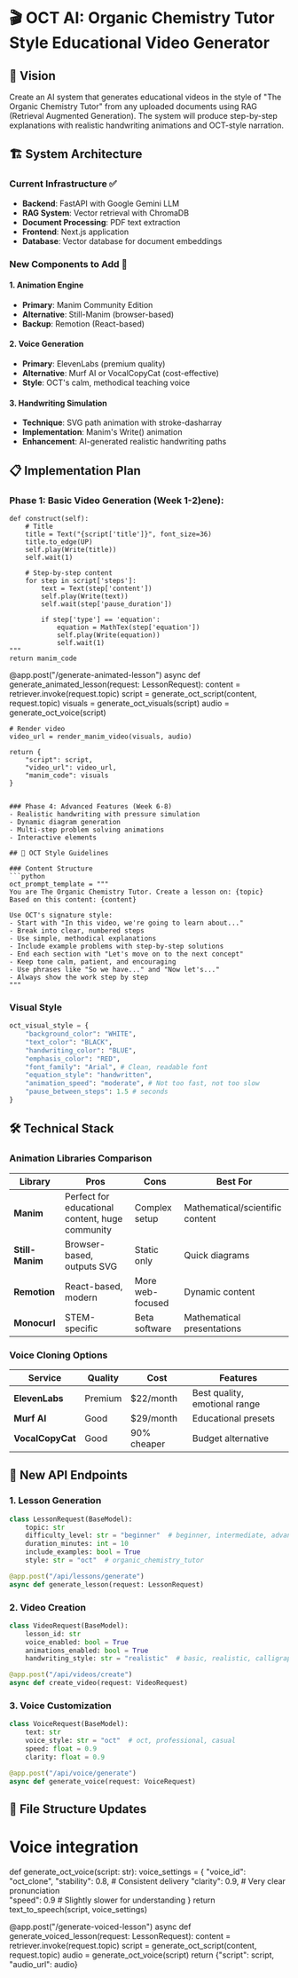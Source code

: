 # 🎬 OCT AI: Organic Chemistry Tutor Style Educational Video Generator

## 🎯 Vision

Create an AI system that generates educational videos in the style of "The Organic Chemistry Tutor" from any uploaded documents using RAG (Retrieval Augmented Generation). The system will produce step-by-step explanations with realistic handwriting animations and OCT-style narration.

## 🏗️ System Architecture

### Current Infrastructure ✅

- **Backend**: FastAPI with Google Gemini LLM
- **RAG System**: Vector retrieval with ChromaDB
- **Document Processing**: PDF text extraction
- **Frontend**: Next.js application
- **Database**: Vector database for document embeddings

### New Components to Add 🔨

#### 1. Animation Engine

- **Primary**: Manim Community Edition
- **Alternative**: Still-Manim (browser-based)
- **Backup**: Remotion (React-based)

#### 2. Voice Generation

- **Primary**: ElevenLabs (premium quality)
- **Alternative**: Murf AI or VocalCopyCat (cost-effective)
- **Style**: OCT's calm, methodical teaching voice

#### 3. Handwriting Simulation

- **Technique**: SVG path animation with stroke-dasharray
- **Implementation**: Manim's Write() animation
- **Enhancement**: AI-generated realistic handwriting paths

## 📋 Implementation Plan

### Phase 1: Basic Video Generation (Week 1-2)ene):

    def construct(self):
        # Title
        title = Text("{script['title']}", font_size=36)
        title.to_edge(UP)
        self.play(Write(title))
        self.wait(1)

        # Step-by-step content
        for step in script['steps']:
            text = Text(step['content'])
            self.play(Write(text))
            self.wait(step['pause_duration'])

            if step['type'] == 'equation':
                equation = MathTex(step['equation'])
                self.play(Write(equation))
                self.wait(1)
    """
    return manim_code

@app.post("/generate-animated-lesson")
async def generate_animated_lesson(request: LessonRequest):
content = retriever.invoke(request.topic)
script = generate_oct_script(content, request.topic)
visuals = generate_oct_visuals(script)
audio = generate_oct_voice(script)

    # Render video
    video_url = render_manim_video(visuals, audio)

    return {
        "script": script,
        "video_url": video_url,
        "manim_code": visuals
    }

````

### Phase 4: Advanced Features (Week 6-8)
- Realistic handwriting with pressure simulation
- Dynamic diagram generation
- Multi-step problem solving animations
- Interactive elements

## 🎨 OCT Style Guidelines

### Content Structure
```python
oct_prompt_template = """
You are The Organic Chemistry Tutor. Create a lesson on: {topic}
Based on this content: {content}

Use OCT's signature style:
- Start with "In this video, we're going to learn about..."
- Break into clear, numbered steps
- Use simple, methodical explanations
- Include example problems with step-by-step solutions
- End each section with "Let's move on to the next concept"
- Keep tone calm, patient, and encouraging
- Use phrases like "So we have..." and "Now let's..."
- Always show the work step by step
"""
````

### Visual Style

```python
oct_visual_style = {
    "background_color": "WHITE",
    "text_color": "BLACK",
    "handwriting_color": "BLUE",
    "emphasis_color": "RED",
    "font_family": "Arial", # Clean, readable font
    "equation_style": "handwritten",
    "animation_speed": "moderate", # Not too fast, not too slow
    "pause_between_steps": 1.5 # seconds
}
```

## 🛠️ Technical Stack

### Animation Libraries Comparison

| Library         | Pros                                            | Cons             | Best For                        |
| --------------- | ----------------------------------------------- | ---------------- | ------------------------------- |
| **Manim**       | Perfect for educational content, huge community | Complex setup    | Mathematical/scientific content |
| **Still-Manim** | Browser-based, outputs SVG                      | Static only      | Quick diagrams                  |
| **Remotion**    | React-based, modern                             | More web-focused | Dynamic content                 |
| **Monocurl**    | STEM-specific                                   | Beta software    | Mathematical presentations      |

### Voice Cloning Options

| Service          | Quality | Cost        | Features                      |
| ---------------- | ------- | ----------- | ----------------------------- |
| **ElevenLabs**   | Premium | $22/month   | Best quality, emotional range |
| **Murf AI**      | Good    | $29/month   | Educational presets           |
| **VocalCopyCat** | Good    | 90% cheaper | Budget alternative            |

## 📝 New API Endpoints

### 1. Lesson Generation

```python
class LessonRequest(BaseModel):
    topic: str
    difficulty_level: str = "beginner"  # beginner, intermediate, advanced
    duration_minutes: int = 10
    include_examples: bool = True
    style: str = "oct"  # organic_chemistry_tutor

@app.post("/api/lessons/generate")
async def generate_lesson(request: LessonRequest)
```

### 2. Video Creation

```python
class VideoRequest(BaseModel):
    lesson_id: str
    voice_enabled: bool = True
    animations_enabled: bool = True
    handwriting_style: str = "realistic"  # basic, realistic, calligraphy

@app.post("/api/videos/create")
async def create_video(request: VideoRequest)
```

### 3. Voice Customization

```python
class VoiceRequest(BaseModel):
    text: str
    voice_style: str = "oct"  # oct, professional, casual
    speed: float = 0.9
    clarity: float = 0.9

@app.post("/api/voice/generate")
async def generate_voice(request: VoiceRequest)
```

## 🎯 File Structure Updates

# Voice integration

def generate_oct_voice(script: str):
voice_settings = {
"voice_id": "oct_clone",
"stability": 0.8, # Consistent delivery
"clarity": 0.9, # Very clear pronunciation  
 "speed": 0.9 # Slightly slower for understanding
}
return text_to_speech(script, voice_settings)

@app.post("/generate-voiced-lesson")
async def generate_voiced_lesson(request: LessonRequest):
content = retriever.invoke(request.topic)
script = generate_oct_script(content, request.topic)
audio = generate_oct_voice(script)
return {"script": script, "audio_url": audio}
